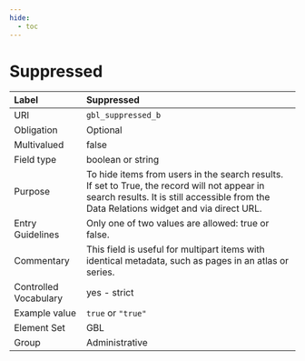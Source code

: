 ```yaml
---
hide:
  - toc
---
```


# Suppressed

| Label                 | Suppressed |
|:----------------------|:-----------|
| URI                   | `gbl_suppressed_b` |
| Obligation            | Optional |
| Multivalued           | false |
| Field type            | boolean or string |
| Purpose               | To hide items from users in the search results. If set to True, the record will not appear in search results. It is still accessible from the Data Relations widget and via direct URL. |
| Entry Guidelines      | Only one of two values are allowed: true or false. |
| Commentary            | This field is useful for multipart items with identical metadata, such as pages in an atlas or series. |
| Controlled Vocabulary | yes - strict |
| Example value         | `true` or `"true"` |
| Element Set           | GBL |
| Group                 | Administrative |
